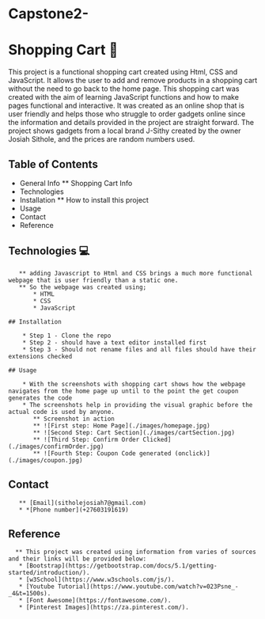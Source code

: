 # Capstone2-

# Shopping Cart 🛒 
 This project is a functional shopping cart created using Html, CSS and JavaScript. 
 It allows the user to add and remove products in a shopping cart without the need to go back to the home page. 
 This shopping cart was created with the aim of learning JavaScript functions and how to make pages functional and interactive. 
 It was created as an online shop  that is user friendly and helps those who struggle to order gadgets online since the information and details provided in the project are         straight forward. 
 The project shows gadgets from a local brand J-Sithy created by the owner Josiah Sithole, and the prices are random numbers used.  

 ## Table of Contents 

   * General Info
     ** Shopping Cart Info
   * Technologies   
   * Installation
      ** How to install this project
   * Usage   
   * Contact  
   * Reference
 
  ## Technologies 💻  

       ** adding Javascript to Html and CSS brings a much more functional webpage that is user friendly than a static one. 
       ** So the webpage was created using;
           * HTML 
           * CSS
           * JavaScript

    ## Installation

        * Step 1 - Clone the repo
        * Step 2 - should have a text editor installed first
        * Step 3 - Should not rename files and all files should have their extensions checked 

    ## Usage 

        * With the screenshots with shopping cart shows how the webpage navigates from the home page up until to the point the get coupon generates the code
        * The screenshots help in providing the visual graphic before the actual code is used by anyone.
           ** Screenshot in action
           ** ![First step: Home Page](./images/homepage.jpg)
           ** ![Second Step: Cart Section](./images/cartSection.jpg)
           ** ![Third Step: Confirm Order Clicked](./images/confirmOrder.jpg)
           ** ![Fourth Step: Coupon Code generated (onclick)](./images/coupon.jpg)

  ## Contact

       ** [Email](sitholejosiah7@gmail.com)
       * *[Phone number](+27603191619)
     
  ## Reference
  
      ** This project was created using information from varies of sources and their links will be provided below:
       * [Bootstrap](https://getbootstrap.com/docs/5.1/getting-started/introduction/).
       * [w3School](https://www.w3schools.com/js/).
       * [Youtube Tutorial](https://www.youtube.com/watch?v=023Psne_-_4&t=1500s).
       * [Font Awesome](https://fontawesome.com/).
       * [Pinterest Images](https://za.pinterest.com/). 


